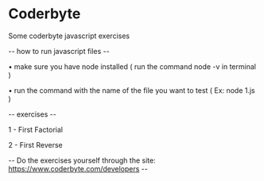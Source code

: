 # Coderbyte
Some coderbyte javascript exercises


-- how to run javascript files --

• make sure you have node installed ( run the command node -v in terminal )

• run the command with the name of the file you want to test ( Ex: node 1.js )


-- exercises --

1 - First Factorial

2 - First Reverse


-- Do the exercises yourself through the site: https://www.coderbyte.com/developers --